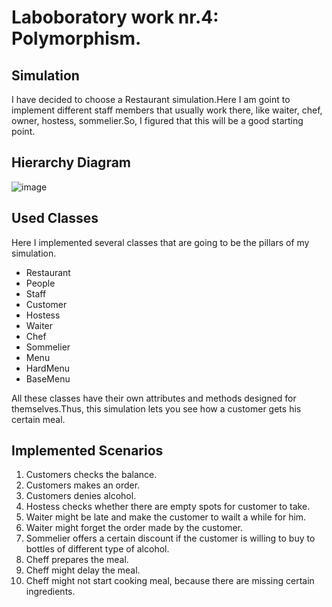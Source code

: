 # Laboboratory work nr.4: Polymorphism.

## Simulation

I have decided to choose a Restaurant simulation.Here 
I am goint to implement different staff members that
usually work there, like waiter, chef, owner, hostess,
sommelier.So, I figured that this will be a good starting point.

## Hierarchy Diagram
![image](https://user-images.githubusercontent.com/114425150/201031538-dea82c0f-b26e-4ef8-b5d4-7168294da47f.png)


## Used Classes

Here I implemented several classes that are going to be
the pillars of my simulation.

- Restaurant
- People
- Staff
- Customer
- Hostess
- Waiter
- Chef
- Sommelier
- Menu
- HardMenu
- BaseMenu

All these classes have their own attributes and methods designed for
themselves.Thus, this simulation lets you see how a customer 
gets his certain meal.

## Implemented Scenarios
1.  Customers checks the balance.
2.  Customers makes an order.
3.  Customers denies alcohol.
4.  Hostess checks whether there are empty spots for customer to take.
5.  Waiter might be late and make the customer to wailt a while for him.
6.  Waiter might forget the order made by the customer.
7.  Sommelier offers a certain discount if the  customer is willing to buy to bottles of different type of alcohol.
8.  Cheff prepares the meal.
9.  Cheff might delay the meal.
10. Cheff might not start cooking meal, because there are missing certain ingredients.
